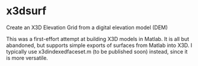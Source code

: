 # x3dsurf
Create an X3D Elevation Grid from a digital elevation model (DEM)

This was a first-effort attempt at building X3D models in Matlab. It is all but abandoned, but supports simple exports of surfaces from Matlab into X3D. I typically use x3dindexedfaceset.m (to be published soon) instead, since it is more versatile.
